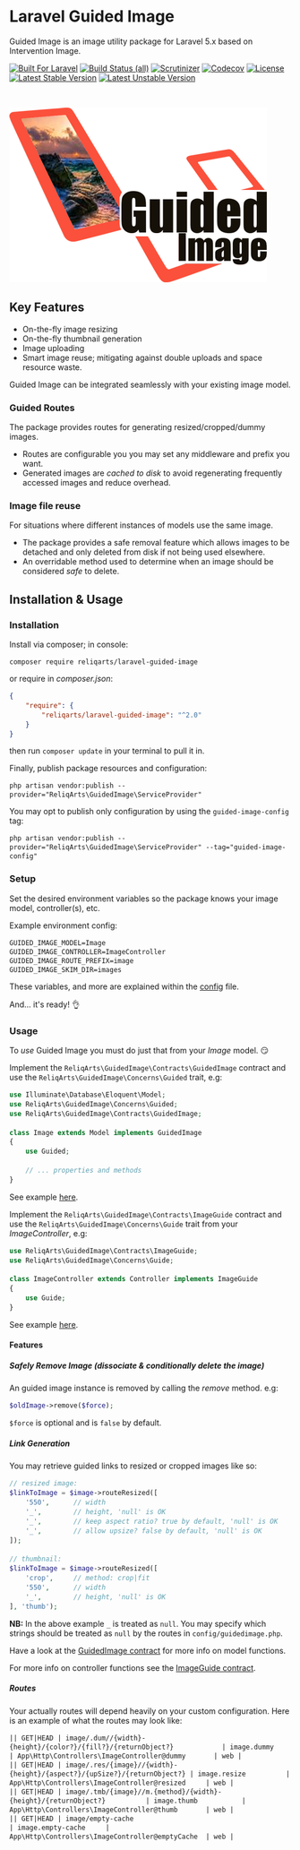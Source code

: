 # Laravel Guided Image

Guided Image is an image utility package for Laravel 5.x based on Intervention Image.

[![Built For Laravel](https://img.shields.io/badge/built%20for-laravel-red.svg?style=flat-square)](http://laravel.com)
[![Build Status (all)](https://img.shields.io/travis/reliqarts/laravel-guided-image.svg?style=flat-square)](https://travis-ci.org/reliqarts/laravel-guided-image)
[![Scrutinizer](https://img.shields.io/scrutinizer/g/reliqarts/laravel-guided-image.svg?style=flat-square)](https://scrutinizer-ci.com/g/reliqarts/laravel-guided-image/)
[![Codecov](https://img.shields.io/codecov/c/github/reliqarts/laravel-guided-image.svg?style=flat-square)](https://codecov.io/gh/reliqarts/laravel-guided-image)
[![License](https://poser.pugx.org/reliqarts/laravel-guided-image/license?format=flat-square)](https://packagist.org/packages/reliqarts/laravel-guided-image)
[![Latest Stable Version](https://poser.pugx.org/reliqarts/laravel-guided-image/version?format=flat-square)](https://packagist.org/packages/reliqarts/laravel-guided-image)
[![Latest Unstable Version](https://poser.pugx.org/reliqarts/laravel-guided-image/v/unstable?format=flat-square)](//packagist.org/packages/reliqarts/laravel-guided-image)

&nbsp;

[![Guided Image for Laravel](https://raw.githubusercontent.com/reliqarts/laravel-guided-image/master/docs/images/logo.png)](#)

## Key Features

- On-the-fly image resizing
- On-the-fly thumbnail generation
- Image uploading
- Smart image reuse; mitigating against double uploads and space resource waste.

Guided Image can be integrated seamlessly with your existing image model.

### Guided Routes

The package provides routes for generating resized/cropped/dummy images. 
- Routes are configurable you you may set any middleware and prefix you want.
- Generated images are *cached to disk* to avoid regenerating frequently accessed images and reduce overhead.

### Image file reuse

For situations where different instances of models use the same image.
- The package provides a safe removal feature which allows images to be detached and only deleted from disk if not being used elsewhere.
- An overridable method used to determine when an image should be considered *safe* to delete. 

## Installation & Usage

### Installation

Install via composer; in console: 
```
composer require reliqarts/laravel-guided-image
``` 
or require in *composer.json*:
```json
{
    "require": {
        "reliqarts/laravel-guided-image": "^2.0"
    }
}
```
then run `composer update` in your terminal to pull it in.

Finally, publish package resources and configuration:

```
php artisan vendor:publish --provider="ReliqArts\GuidedImage\ServiceProvider"
``` 

You may opt to publish only configuration by using the `guided-image-config` tag:

```
php artisan vendor:publish --provider="ReliqArts\GuidedImage\ServiceProvider" --tag="guided-image-config"
``` 

### Setup

Set the desired environment variables so the package knows your image model, controller(s), etc. 

Example environment config:
```
GUIDED_IMAGE_MODEL=Image
GUIDED_IMAGE_CONTROLLER=ImageController
GUIDED_IMAGE_ROUTE_PREFIX=image
GUIDED_IMAGE_SKIM_DIR=images
```

These variables, and more are explained within the [config](https://github.com/ReliqArts/laravel-guided-image/blob/master/src/config/config.php) file.

And... it's ready! :ok_hand:

### Usage

To *use* Guided Image you must do just that from your *Image* model. :smirk:

Implement the `ReliqArts\GuidedImage\Contracts\GuidedImage` contract and use the `ReliqArts\GuidedImage\Concerns\Guided` trait, e.g:

```php
use Illuminate\Database\Eloquent\Model;
use ReliqArts\GuidedImage\Concerns\Guided;
use ReliqArts\GuidedImage\Contracts\GuidedImage;

class Image extends Model implements GuidedImage
{
    use Guided;

    // ... properties and methods
}
```
See example [here](https://github.com/ReliQArts/laravel-guided-image/blob/master/docs/examples/Image.php).

Implement the `ReliqArts\GuidedImage\Contracts\ImageGuide` contract and use the `ReliqArts\GuidedImage\Concerns\Guide` trait from your *ImageController*, e.g:

```php
use ReliqArts\GuidedImage\Contracts\ImageGuide;
use ReliqArts\GuidedImage\Concerns\Guide;

class ImageController extends Controller implements ImageGuide
{
    use Guide;
}
```
See example [here](https://github.com/ReliQArts/laravel-guided-image/blob/master/docs/examples/ImageController.php).

#### Features

##### Safely Remove Image (dissociate & conditionally delete the image)

An guided image instance is removed by calling the *remove* method. e.g:

```php
$oldImage->remove($force);
```
`$force` is optional and is `false` by default.

##### Link Generation

You may retrieve guided links to resized or cropped images like so:

```php
// resized image:
$linkToImage = $image->routeResized([
    '550',      // width
    '_',        // height, 'null' is OK 
    '_',        // keep aspect ratio? true by default, 'null' is OK
    '_',        // allow upsize? false by default, 'null' is OK
]);

// thumbnail:
$linkToImage = $image->routeResized([
    'crop',     // method: crop|fit
    '550',      // width
    '_',        // height, 'null' is OK 
], 'thumb');
```
**NB:** In the above example `_` is treated as `null`. You may specify which strings should be treated as `null` by the routes in `config/guidedimage.php`. 

Have a look at the [GuidedImage contract](https://github.com/ReliQArts/laravel-guided-image/blob/master/src/ReliQArts/GuidedImage/Contracts/GuidedImage.php) for more info on model functions.

For more info on controller functions see the [ImageGuide contract](https://github.com/ReliQArts/laravel-guided-image/blob/master/src/ReliQArts/GuidedImage/Contracts/ImageGuide.php).

##### Routes

Your actually routes will depend heavily on your custom configuration. Here is an example of what the routes may look like:

```
|| GET|HEAD | image/.dum//{width}-{height}/{color?}/{fill?}/{returnObject?}            | image.dummy           | App\Http\Controllers\ImageController@dummy       | web |
|| GET|HEAD | image/.res/{image}//{width}-{height}/{aspect?}/{upSize?}/{returnObject?} | image.resize          | App\Http\Controllers\ImageController@resized     | web |
|| GET|HEAD | image/.tmb/{image}//m.{method}/{width}-{height}/{returnObject?}          | image.thumb           | App\Http\Controllers\ImageController@thumb       | web |
|| GET|HEAD | image/empty-cache                                                        | image.empty-cache     | App\Http\Controllers\ImageController@emptyCache  | web |

```
